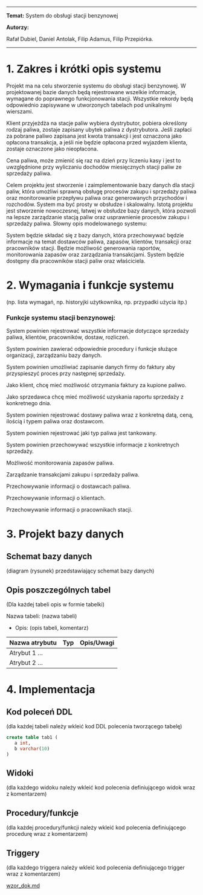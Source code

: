 <!-- <style>
 p,li {
    font-size: 12pt;
  }
</style>  -->

<!-- <style>
 pre {
    font-size: 8pt;
  }
</style>  -->


---


**Temat:**
System do obsługi stacji benzynowej

**Autorzy:** 

Rafał Dubiel, 
Daniel Antolak, 
Filip Adamus, 
Filip Przepiórka.

--- 

# 1.  Zakres i krótki opis systemu

Projekt ma na celu stworzenie systemu do obsługi stacji benzynowej. W projektowanej bazie danych będą rejestrowane wszelkie informacje, wymagane do poprawnego funkcjonowania stacji. Wszystkie rekordy będą odpowiednio zapisywane w utworzonych tabelach pod unikalnymi wierszami. 

Klient przyjeżdża na stacje paliw wybiera dystrybutor, pobiera określony rodzaj paliwa, zostaje
zapisany ubytek paliwa z dystrybutora. Jeśli zapłaci za pobrane paliwo zapisana jest kwota transakcji i
jest oznaczona jako opłacona transakcja, a jeśli nie będzie opłacona przed wyjazdem klienta, zostaje
oznaczone jako nieopłacona.

Cena paliwa, może zmienić się raz na dzień przy liczeniu kasy i jest to uwzględnione przy wyliczaniu
dochodów miesięcznych stacji paliw ze sprzedaży paliwa.

Celem projektu jest stworzenie i zaimplementowanie bazy danych dla stacji paliw, która umożliwi
sprawną obsługę procesów zakupu i sprzedaży paliwa oraz monitorowanie przepływu paliwa oraz
generowanych przychodów i rozchodów. System ma być prosty w obsłudze i skalowalny.
Istotą projektu jest stworzenie nowoczesnej, łatwej w obsłudze bazy danych, która pozwoli na lepsze
zarządzanie stacją paliw oraz usprawnienie procesów zakupu i sprzedaży paliwa.
Słowny opis modelowanego systemu:

System będzie składać się z bazy danych, która przechowywać będzie informacje na temat
dostawców paliwa, zapasów, klientów, transakcji oraz pracowników stacji. Będzie możliwość
generowania raportów, monitorowania zapasów oraz zarządzania transakcjami. System będzie
dostępny dla pracowników stacji paliw oraz właściciela.




# 2.	Wymagania i funkcje systemu

(np. lista wymagań, np. historyjki użytkownika, np. przypadki użycia itp.) 

### Funkcje systemu stacji benzynowej:

System powinien rejestrować wszystkie informacje dotyczące sprzedaży paliwa, klientów, pracowników, dostaw, rozliczeń. 

System powinien zawierać odpowiednie procedury i funkcje służące organizacji, zarządzaniu bazy danych. 

System powinien umożliwiać zapisanie danych firmy do faktury aby przyspieszyć proces przy następnej sprzedaży.

Jako klient, chcę mieć możliwość otrzymania faktury za kupione paliwo.

Jako sprzedawca chcę mieć możliwość uzyskania raportu sprzedaży z konkretnego dnia.

System powinien rejestrować dostawy paliwa wraz z konkretną datą, ceną, ilością i typem paliwa oraz dostawcom.

System powinien rejestrować jaki typ paliwa jest tankowany.

System powinien przechowywać wszystkie informacje z konkretnych sprzedaży.

Możliwość monitorowania zapasów paliwa.

Zarządzanie transakcjami zakupu i sprzedaży paliwa.
   
Przechowywanie informacji o dostawcach paliwa.

Przechowywanie informacji o klientach.

Przechowywanie informacji o pracownikach stacji.



# 3.	Projekt bazy danych

## Schemat bazy danych

(diagram (rysunek) przedstawiający schemat bazy danych) 

## Opis poszczególnych tabel

(Dla każdej tabeli opis w formie tabelki)


Nazwa tabeli: (nazwa tabeli)
- Opis: (opis tabeli, komentarz)

| Nazwa atrybutu | Typ  | Opis/Uwagi |
|----------------|------|------------|
| Atrybut 1 …    |      |            |
| Atrybut 2 …    |      |            |


# 4.	Implementacja

## Kod poleceń DDL

(dla każdej tabeli należy wkleić kod DDL polecenia tworzącego tabelę)

```sql
create table tab1 (
   a int,
   b varchar(10)
)
```

## Widoki

(dla każdego widoku należy wkleić kod polecenia definiującego widok wraz z komentarzem)

## Procedury/funkcje

(dla każdej procedury/funkcji należy wkleić kod polecenia definiującego procedurę wraz z komentarzem)

## Triggery

(dla każdego triggera należy wkleić kod polecenia definiującego trigger wraz z komentarzem)



[wzor_dok.md](https://github.com/FilipAdamus03/Petrol-Station-Database/files/14943695/wzor_dok.md)
